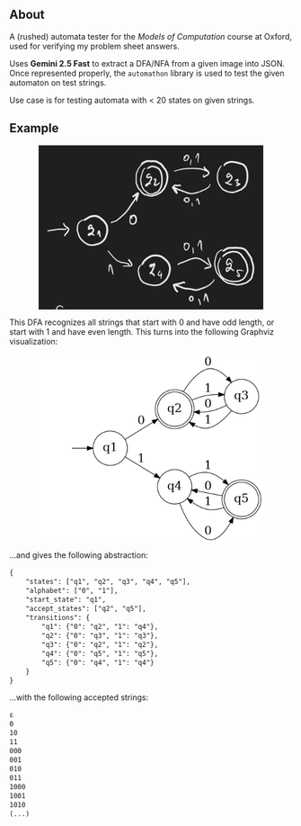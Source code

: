 ## About
A (rushed) automata tester for the *Models of Computation* course at Oxford, used for verifying my problem sheet answers.

Uses **Gemini 2.5 Fast** to extract a DFA/NFA from a given image into JSON. Once represented properly, the `automathon` library is used to test the given automaton on test strings. 

Use case is for testing automata with < 20 states on given strings.

## Example
<img alt="An image of a DFA" src="dfa_examples/moc_ps1_p1_4.jpg" width="400" style="display: block; margin: 0 auto;">

This DFA recognizes all strings that start with 0 and have odd length, or start with 1 and have even length. This turns into the following Graphviz visualization:

<img alt="Graphviz image of a DFA" src="visualizations/moc_ps1_p1_4.jpg.gv.png" width="400" style="display: block; margin: 0 auto;">

...and gives the following abstraction:

```
{
    "states": ["q1", "q2", "q3", "q4", "q5"], 
    "alphabet": ["0", "1"], 
    "start_state": "q1", 
    "accept_states": ["q2", "q5"], 
    "transitions": {
        "q1": {"0": "q2", "1": "q4"}, 
        "q2": {"0": "q3", "1": "q3"}, 
        "q3": {"0": "q2", "1": "q2"}, 
        "q4": {"0": "q5", "1": "q5"}, 
        "q5": {"0": "q4", "1": "q4"}
    }
}
```

...with the following accepted strings:

```
ε
0
10
11
000
001
010
011
1000
1001
1010
(...)
```

